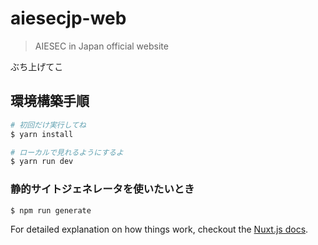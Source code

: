 # aiesecjp-web

> AIESEC in Japan official website

ぶち上げてこ

## 環境構築手順

``` bash
# 初回だけ実行してね
$ yarn install

# ローカルで見れるようにするよ
$ yarn run dev
```

### 静的サイトジェネレータを使いたいとき
```bash
$ npm run generate
```

For detailed explanation on how things work, checkout the [Nuxt.js docs](https://github.com/nuxt/nuxt.js).

